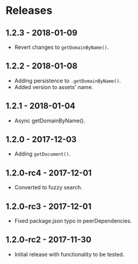 # Releases

## 1.2.3 - 2018-01-09

- Revert changes to `getDomainByName()`.

## 1.2.2 - 2018-01-08

- Adding persistence to `.getDomainByName()`.
- Added version to assets' name.

## 1.2.1 - 2018-01-04

- Async getDomainByName().

## 1.2.0 - 2017-12-03

- Adding `getDocument()`.

## 1.2.0-rc4 - 2017-12-01

- Converted to fuzzy search.

## 1.2.0-rc3 - 2017-12-01

- Fixed package.json typo in peerDependencies.

## 1.2.0-rc2 - 2017-11-30

- Initial release with functionality to be tested.
